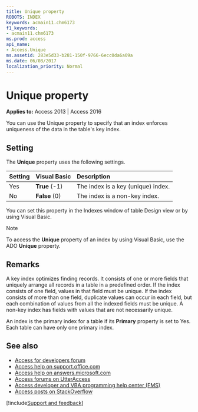 ```yaml
---
title: Unique property
ROBOTS: INDEX
keywords: acmain11.chm6173
f1_keywords:
- acmain11.chm6173
ms.prod: access
api_name:
- Access.Unique
ms.assetid: 283e5d33-b281-150f-9766-6ecc0da6a09a
ms.date: 06/08/2017
localization_priority: Normal
---
```



# Unique property

**Applies to:** Access 2013 | Access 2016

You can use the Unique property to specify that an index enforces uniqueness of the data in the table's key index.

## Setting

The **Unique** property uses the following settings.

|Setting|Visual Basic|Description|
|:-----|:-----|:-----|
|Yes|**True** (-1)|The index is a key (unique) index.|
|No|**False** (0)|The index is a non-key index.|

You can set this property in the Indexes window of table Design view or by using Visual Basic.

> [!NOTE] 
> To access the **Unique** property of an index by using Visual Basic, use the ADO **Unique** property.


## Remarks

A key index optimizes finding records. It consists of one or more fields that uniquely arrange all records in a table in a predefined order. If the index consists of one field, values in that field must be unique. If the index consists of more than one field, duplicate values can occur in each field, but each combination of values from all the indexed fields must be unique. A non-key index has fields with values that are not necessarily unique. 

An index is the primary index for a table if its **Primary** property is set to Yes. Each table can have only one primary index.

## See also

- [Access for developers forum](https://social.msdn.microsoft.com/Forums/office/home?forum=accessdev)
- [Access help on support.office.com](https://support.office.com/search/results?query=Access)
- [Access help on answers.microsoft.com](https://answers.microsoft.com/)
- [Access forums on UtterAccess](http://www.utteraccess.com/forum/index.php?act=idx)
- [Access developer and VBA programming help center (FMS)](http://www.fmsinc.com/MicrosoftAccess/developer/)
- [Access posts on StackOverflow](https://stackoverflow.com/questions/tagged/ms-access)

[!include[Support and feedback](~/includes/feedback-boilerplate.md)]